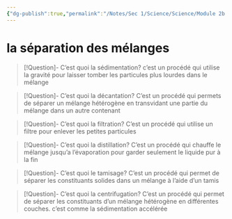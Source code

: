 ```yaml
---
{"dg-publish":true,"permalink":"/Notes/Sec 1/Science/Science/Module 2b 1/la séparation des mélanges/"}
---
```


# la séparation des mélanges

>[!Question]- C’est quoi la sédimentation?
c’est un procédé qui utilise la gravité pour laisser tomber les particules plus lourdes dans le mélange

>[!Question]- C’est quoi la décantation?
C’est un procédé qui permets de séparer un mélange hétérogène en transvidant une partie du mélange dans un autre contenant

>[!Question]- C’est quoi la filtration?
C’est un procédé qui utilise un filtre pour enlever les petites particules

>[!Question]- C’est quoi la distillation?
C’est un procédé qui chauffe le mélange jusqu’a l’évaporation pour garder seulement le liquide pur à la fin

>[!Question]- C’est quoi le tamisage?
C’est un procédé qui permet de séparer les constituants solides dans un mélange à l’aide d’un tamis

>[!Question]- C’est quoi la centrifugation?
C’est un procédé qui permet de séparer les constituants d’un mélange hétérogène en différentes couches. c’est comme la sédimentation accélérée